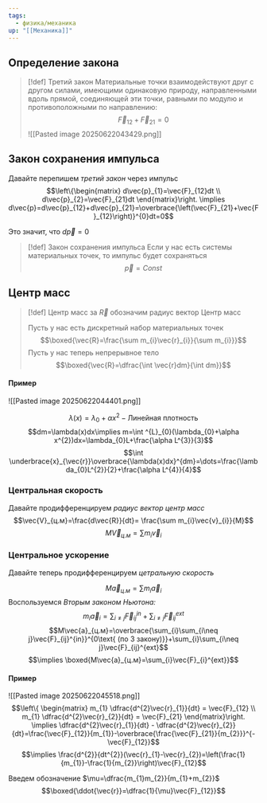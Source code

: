 ```yaml
---
tags:
  - физика/механика
up: "[[Механика]]"
---
```

## Определение закона
> [!def] Третий закон
> Материальные точки взаимодействуют друг с другом силами, имеющими одинаковую природу, направленными вдоль прямой, соединяющей эти точки, равными по модулю и противоположными по направлению:
> $$\vec{F}_{12}+\vec{F}_{21}=0$$
![[Pasted image 20250622043429.png]]
## Закон сохранения импульса
Давайте перепишем *третий закон* через импульс
$$\left\{\begin{matrix}
d\vec{p}_{1}=\vec{F}_{12}dt \\
d\vec{p}_{2}=\vec{F}_{21}dt
\end{matrix}\right. \implies d\vec{p}=d\vec{p}_{12}+d\vec{p}_{21}=\overbrace{\left(\vec{F}_{21}+\vec{F}_{12}\right)}^{0}dt=0$$

Это значит, что $d\vec{p}=0$

> [!def] Закон сохранения импульса
> Если у нас есть системы материальных точек, то импульс будет сохраняться
> $$\vec{p}=Const$$
> 

## Центр масс

> [!def] Центр масс
> за $\vec{R}$ обозначим радиус вектор Центр масс
> 
> Пусть у нас есть дискретный набор материальных точек
> $$\boxed{\vec{R}=\frac{\sum m_{i}\vec{r}_{i}}{\sum m_{i}}}$$
> Пусть у нас теперь непрерывное тело
> $$\boxed{\vec{R}=\dfrac{\int \vec{r}dm}{\int dm}}$$

#### Пример 
![[Pasted image 20250622044401.png]]

$$\lambda(x)=\lambda_{0}+\alpha x^{2} - \text{Линейная плотность}$$
$$dm=\lambda(x)dx\implies m=\int ^{L}_{0}(\lambda_{0}+\alpha x^{2})dx=\lambda_{0}L+\frac{\alpha L^{3}}{3}$$
$$\int \underbrace{x}_{\vec{r}}\overbrace{\lambda(x)dx}^{dm}=\dots=\frac{\lambda_{0}L^{2}}{2}+\frac{\alpha L^{4}}{4}$$

### Центральная скорость
Давайте продифференцируем *радиус вектор центр масс* 
$$\vec{V}_{ц.м}=\frac{d\vec{R}}{dt}= \frac{\sum m_{i}\vec{v}_{i}}{M}$$
$$M \vec{V}_{ц.м}=\sum m_{i}\vec{v}_{i}$$
### Центральное ускорение
Давайте теперь продифференцируем *цетральную скорость*

$$M\vec{a}_{ц.м}=\sum m_{i}\vec{a}_{i}$$
Воспользуемся *Вторым законом Ньютона:*
$$m_{i}\vec{a}_{i}=\sum_{i\neq j}\vec{F}_{ij}^{in}+\sum_{i\neq j}\vec{F}_{ij}^{ext}$$
$$M\vec{a}_{ц.м}=\overbrace{\sum_{i}\sum_{i\neq j}\vec{F}_{ij}^{in}}^{0\text{ (по 3 закону)}}+\sum_{i}\sum_{i\neq j}\vec{F}_{ij}^{ext}$$
$$\implies \boxed{M\vec{a}_{ц.м}=\sum_{i}\vec{F}_{i}^{ext}}$$
#### Пример
![[Pasted image 20250622045518.png]]
$$\left\{ \begin{matrix}
m_{1} \dfrac{d^{2}\vec{r}_{1}}{dt} = \vec{F}_{12} \\
m_{1} \dfrac{d^{2}\vec{r}_{2}}{dt} = \vec{F}_{21}
\end{matrix}\right. \implies \dfrac{d^{2}\vec{r}_{1}}{dt} - \dfrac{d^{2}\vec{r}_{2}}{dt}=\frac{\vec{F}_{12}}{m_{1}}-\overbrace{\frac{\vec{F}_{21}}{m_{2}}}^{-\vec{F}_{12}}$$
$$\implies \frac{d^{2}}{dt^{2}}(\vec{r}_{1}-\vec{r}_{2})=\left(\frac{1}{m_{1}}-\frac{1}{m_{2}}\right)\vec{F}_{12}$$

Введем обозначение $\mu=\dfrac{m_{1}m_{2}}{m_{1}+m_{2}}$
$$\boxed{\ddot{\vec{r}}=\dfrac{1}{\mu}\vec{F}_{12}}$$


